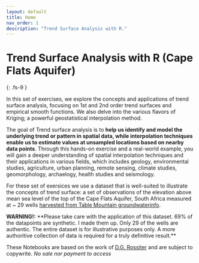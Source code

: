 ```yaml
---
layout: default
title: Home
nav_order: 1
description: "Trend Surface Analysis with R."
---
```


# Trend Surface Analysis with R (Cape Flats Aquifer)
{: .fs-9 }

In this set of exercises, we explore the concepts and applications of trend surface analysis, focusing on 1st and 2nd order trend surfaces and empirical smooth functions. We also delve into the various flavors of Kriging; a powerful geostatistical interpolation method.

The goal of Trend surface analysis is to **help us identify and model the underlying trend or pattern in spatial data, while interpolation techniques enable us to estimate values at unsampled locations based on nearby data points**. Through this hands-on exercise and a real-world example, you will gain a deeper understanding of spatial interpolation techniques and their applications in various fields, which includes geology, environmental studies, agriculture, urban planning, remote sensing, climate studies, geomorphology, archaelogy, health studies and seismology.

For these set of exersices we use a dataset that is well-suited to illustrate the concepts of trend surface: a set of observations of the elevation above mean sea level of the top of the Cape Flats Aquifer, South Africa measured at ~ 29 wells [harvested from Table Mountain groundwaterinfo](https://tablemountain.groundwaterinfo.africa/index.php/view/map/?repository=tmwsa&project=1_water_source_areas). 

<div class="alert alert-danger">
  <strong>WARNING!:</strong> 
**Please take care with the application of this dataset. 69% of the datapoints are synthetic. I made them up. Only 29 of the wells are authentic. The entire dataset is for illustrative purposes only. A more authoritive collection of data is required for a truly definitive result.**</div>

These Notebooks are based on the work of [D.G. Rossiter](https://cals.cornell.edu/david-rossiter) and are subject to copywrite. _No sale nor payment to access_
